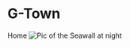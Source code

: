 # G-Town
Home
![Pic of the Seawall at night](https://www.google.com/search?source=univ&tbm=isch&q=galveston+pics&client=firefox-b-1-d&sa=X&ved=2ahUKEwi1l-bQiLjwAhXZVc0KHf26AeQQjJkEegQIBRAB&biw=1673&bih=892&dpr=2#imgrc=I4p3VVM5Hw0Z6M)

